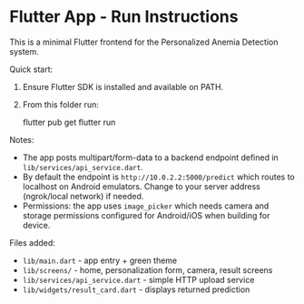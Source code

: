 # Flutter App - Run Instructions

This is a minimal Flutter frontend for the Personalized Anemia Detection system.

Quick start:

1. Ensure Flutter SDK is installed and available on PATH.
2. From this folder run:

   flutter pub get
   flutter run

Notes:
- The app posts multipart/form-data to a backend endpoint defined in `lib/services/api_service.dart`.
- By default the endpoint is `http://10.0.2.2:5000/predict` which routes to localhost on Android emulators. Change to your server address (ngrok/local network) if needed.
- Permissions: the app uses `image_picker` which needs camera and storage permissions configured for Android/iOS when building for device.

Files added:
- `lib/main.dart` - app entry + green theme
- `lib/screens/` - home, personalization form, camera, result screens
- `lib/services/api_service.dart` - simple HTTP upload service
- `lib/widgets/result_card.dart` - displays returned prediction
